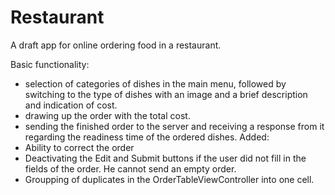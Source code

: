 # Restaurant

A draft app for online ordering food in a restaurant.

Basic functionality:
- selection of categories of dishes in the main menu, followed by switching to the type of dishes with an image and a brief description and indication of cost.
- drawing up the order with the total cost.
- sending the finished order to the server and receiving a response from it regarding the readiness time of the ordered dishes.
Added:
- Ability to correct the order
- Deactivating the Edit and Submit buttons if the user did not fill in the fields of the order. He cannot send an empty order.
- Groupping of duplicates in the OrderTableViewController into one cell.
